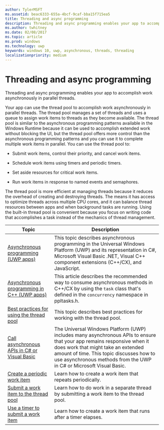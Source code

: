 ```yaml
---
author: TylerMSFT
ms.assetid: beac6333-655a-4bcf-9caf-bba15f715ea5
title: Threading and async programming
description: Threading and async programming enables your app to accomplish work asynchronously in parallel threads.
ms.author: twhitney
ms.date: 02/08/2017
ms.topic: article
ms.prod: windows
ms.technology: uwp
keywords: windows 10, uwp, asynchronous, threads, threading
localizationpriority: medium
---
```

# Threading and async programming


Threading and async programming enables your app to accomplish work asynchronously in parallel threads.

Your app can use the thread pool to accomplish work asynchronously in parallel threads. The thread pool manages a set of threads and uses a queue to assign work items to threads as they become available. The thread pool is similar to the asynchronous programming patterns available in the Windows Runtime because it can be used to accomplish extended work without blocking the UI, but the thread pool offers more control than the asynchronous programming patterns and you can use it to complete multiple work items in parallel. You can use the thread pool to:

-   Submit work items, control their priority, and cancel work items.

-   Schedule work items using timers and periodic timers.

-   Set aside resources for critical work items.

-   Run work items in response to named events and semaphores.

The thread pool is more efficient at managing threads because it reduces the overhead of creating and destroying threads. The means it has access to optimize threads across multiple CPU cores, and it can balance thread resources between apps and when background tasks are running. Using the built-in thread pool is convenient because you focus on writing code that accomplishes a task instead of the mechanics of thread management.

| Topic                                                                                                          | Description                         |
|----------------------------------------------------------------------------------------------------------------|-------------------------------------|
| [Asynchronous programming (UWP apps)](asynchronous-programming-universal-windows-platform-apps.md)              | This topic describes asynchronous programming in the Universal Windows Platform (UWP) and its representation in C#, Microsoft Visual Basic .NET, Visual C++ component extensions (C++/CX), and JavaScript. |
| [Asynchronous programming in C++ (UWP apps)](asynchronous-programming-in-cpp-universal-windows-platform-apps.md)| This article describes the recommended way to consume asynchronous methods in C++/CX by using the <code>task</code> class that's defined in the <code>concurrency</code> namespace in ppltasks.h. |
| [Best practices for using the thread pool](best-practices-for-using-the-thread-pool.md)                         | This topic describes best practices for working with the thread pool. |
| [Call asynchronous APIs in C# or Visual Basic](call-asynchronous-apis-in-csharp-or-visual-basic.md)             | The Universal Windows Platform (UWP) includes many asynchronous APIs to ensure that your app remains responsive when it does work that might take an extended amount of time. This topic discusses how to use asynchronous methods from the UWP in C# or Microsoft Visual Basic. |
| [Create a periodic work item](create-a-periodic-work-item.md)                                                   | Learn how to create a work item that repeats periodically. |
| [Submit a work item to the thread pool](submit-a-work-item-to-the-thread-pool.md)                               | Learn how to do work in a separate thread by submitting a work item to the thread pool. |
| [Use a timer to submit a work item](use-a-timer-to-submit-a-work-item.md)                                       | Learn how to create a work item that runs after a timer elapses. |
